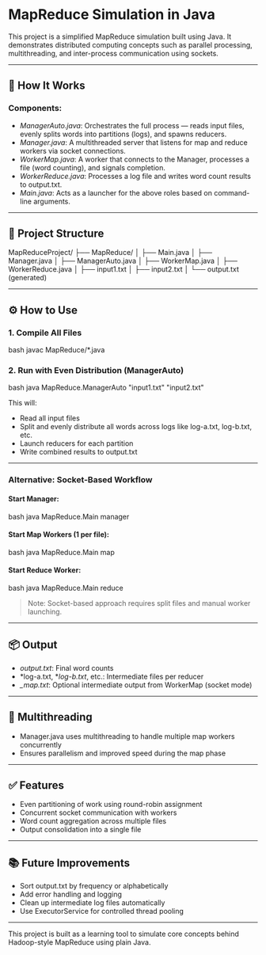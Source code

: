 # MapReduce Simulation in Java

This project is a simplified MapReduce simulation built using Java. It demonstrates distributed computing concepts such as parallel processing, multithreading, and inter-process communication using sockets.

---

## 🚀 How It Works

### Components:

* *ManagerAuto.java*: Orchestrates the full process — reads input files, evenly splits words into partitions (logs), and spawns reducers.
* *Manager.java*: A multithreaded server that listens for map and reduce workers via socket connections.
* *WorkerMap.java*: A worker that connects to the Manager, processes a file (word counting), and signals completion.
* *WorkerReduce.java*: Processes a log file and writes word count results to output.txt.
* *Main.java*: Acts as a launcher for the above roles based on command-line arguments.

---

## 🧱 Project Structure


MapReduceProject/
├── MapReduce/
│   ├── Main.java
│   ├── Manager.java
│   ├── ManagerAuto.java
│   ├── WorkerMap.java
│   ├── WorkerReduce.java
│   ├── input1.txt
│   ├── input2.txt
│   └── output.txt (generated)


---

## ⚙️ How to Use

### 1. Compile All Files

bash
javac MapReduce/*.java


### 2. Run with Even Distribution (ManagerAuto)

bash
java MapReduce.ManagerAuto "input1.txt" "input2.txt"


This will:

* Read all input files
* Split and evenly distribute all words across logs like log-a.txt, log-b.txt, etc.
* Launch reducers for each partition
* Write combined results to output.txt

---

### Alternative: Socket-Based Workflow

#### Start Manager:

bash
java MapReduce.Main manager


#### Start Map Workers (1 per file):

bash
java MapReduce.Main map


#### Start Reduce Worker:

bash
java MapReduce.Main reduce


> Note: Socket-based approach requires split files and manual worker launching.

---

## 📦 Output

* *output.txt*: Final word counts
* *log-a.txt, **log-b.txt*, etc.: Intermediate files per reducer
* *<file>\_map.txt*: Optional intermediate output from WorkerMap (socket mode)

---

## 🧵 Multithreading

* Manager.java uses multithreading to handle multiple map workers concurrently
* Ensures parallelism and improved speed during the map phase

---

## ✅ Features

* Even partitioning of work using round-robin assignment
* Concurrent socket communication with workers
* Word count aggregation across multiple files
* Output consolidation into a single file

---

## 📚 Future Improvements

* Sort output.txt by frequency or alphabetically
* Add error handling and logging
* Clean up intermediate log files automatically
* Use ExecutorService for controlled thread pooling

---

This project is built as a learning tool to simulate core concepts behind Hadoop-style MapReduce using plain Java.

